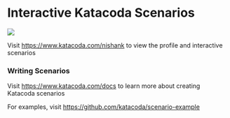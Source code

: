 # Interactive Katacoda Scenarios

[![](http://shields.katacoda.com/katacoda/nishank/count.svg)](https://www.katacoda.com/nishank "Get your profile on Katacoda.com")

Visit https://www.katacoda.com/nishank to view the profile and interactive scenarios

### Writing Scenarios
Visit https://www.katacoda.com/docs to learn more about creating Katacoda scenarios

For examples, visit https://github.com/katacoda/scenario-example
